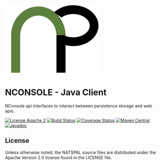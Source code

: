 ![NATSPAL](src/main/javadoc/images/logo.png)

# NCONSOLE - Java Client

NConsole api interfaces to interact between persistence storage and web apis.

[![License Apache 2](https://img.shields.io/badge/License-Apache2-blue.svg)](https://www.apache.org/licenses/LICENSE-2.0)
[![Build Status](https://github.com/natspal/nconsole-client-api/actions/workflows/gradle.yml/badge.svg?branch=main)](https://github.com/natspal/nconsole-client-api/actions/workflows/gradle.yml/badge.svg?branch=main)
[![Coverage Status](https://coveralls.io/repos/github/natspal/nconsole-client-api/badge.svg?branch=main)](https://coveralls.io/github/natspal/nconsole-client-api?branch=main)
[![Maven Central](https://maven-badges.herokuapp.com/maven-central/org.natspal/nconsole-client-api/badge.svg)](https://maven-badges.herokuapp.com/maven-central/org.natspal/nconsole-client-api)
[![Javadoc](http://javadoc.io/badge/org.natspal/nconsole-client-api.svg?branch=main)](http://javadoc.io/doc/org.natspal/nconsole-client-api?branch=main)


## License

Unless otherwise noted, the NATSPAL source files are distributed
under the Apache Version 2.0 license found in the LICENSE file.